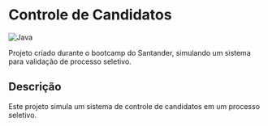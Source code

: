 # Controle de Candidatos

![Java](https://img.shields.io/badge/Java-ED8B00?style=for-the-badge&logo=java&logoColor=white)

Projeto criado durante o bootcamp do Santander, simulando um sistema para validação de processo seletivo.

## Descrição

Este projeto simula um sistema de controle de candidatos em um processo seletivo.
